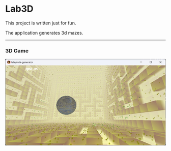 # Lab3D

This project is written just for fun.

The application generates 3d mazes.

____

### 3D Game 
![3dGame](preview/preview2.jpg)


